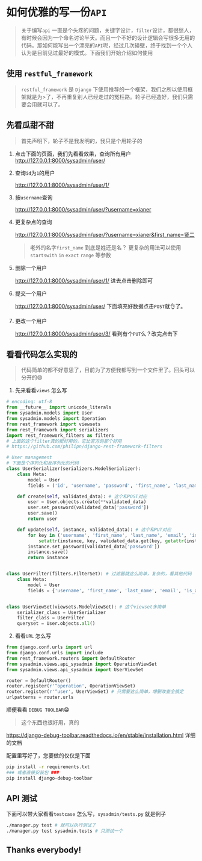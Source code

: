 
如何优雅的写一份`API`
=======================================

> 关于编写`api` 一直是个头疼的问题，关键字设计，`filter`设计，都很愁人，有时候会因为一个命名讨论半天。而且一个不好的设计逻辑会写很多无用的代码。那如何能写出一个漂亮的`API`呢，经过几次碰壁，终于找到一个个人认为是目前见过最好的模式。下面我们开始介绍如何使用


使用 `restful_framework`
----------------------------------------------------------
> `restful_framework` 是 `Django` 下使用推荐的一个框架，我们之所以使用框架就是为>了，不再重复别人已经走过的冤枉路。轮子已经造好，我们只需要会用就可以了。


先看瓜甜不甜
-------------------------
> 首先声明下，轮子不是我发明的，我只是个用轮子的

1. 点击下面的页面，我们先看看效果，查询所有用户
   http://127.0.0.1:8000/sysadmin/user/ 

2. 查询`id`为`1`的用户

   http://127.0.0.1:8000/sysadmin/user/1/

3. 按`username`查询

   http://127.0.0.1:8000/sysadmin/user/?username=xianer

4. 更复杂点的查询

   http://127.0.0.1:8000/sysadmin/user/?username=xianer&first_name=贤二

   > 老外的名字`first_name` 到底是姓还是名？
   > 更复杂的用法可以使用`startswith` `in` `exact` `range` 等参数

5. 删除一个用户

   http://127.0.0.1:8000/sysadmin/user/1/ 进去点击删除即可

6. 提交一个用户

   http://127.0.0.1:8000/sysadmin/user/ 下面填充好数据点击`POST`就👌了。

7. 更改一个用户

   http://127.0.0.1:8000/sysadmin/user/3/ 看到有个`PUT`么？改完点击下



看看代码怎么实现的
--------------------------------------
> 代码简单的都不好意思了，目前为了方便我都写到一个文件里了。回头可以分开的😄

1. 先来看看`views` 怎么写
```python
# encoding: utf-8
from __future__ import unicode_literals
from sysadmin.models import User
from sysadmin.models import Operation
from rest_framework import viewsets
from rest_framework import serializers
import rest_framework_filters as filters
# 上面的这个filter真的挺好用的，它比官方的那个好用
# https://github.com/philipn/django-rest-framework-filters

# User management
# 下面是个序列化和反序列化的代码
class UserSerializer(serializers.ModelSerializer):
    class Meta:
        model = User
        fields = ('id', 'username', 'password', 'first_name', 'last_name', 'email', 'is_active', 'gender', 'mb', 'qq', 'address')

    def create(self, validated_data): # 这个和POST对应
        user = User.objects.create(**validated_data)
        user.set_password(validated_data['password'])
        user.save()
        return user

    def update(self, instance, validated_data): # 这个和PUT对应
        for key in ('username', 'first_name', 'last_name', 'email', 'is_active', 'gender', 'mb', 'qq'):
            setattr(instance, key, validated_data.get(key, getattr(instance, key)))
        instance.set_password(validated_data['password'])
        instance.save()
        return instance


class UserFilter(filters.FilterSet): # 过滤器就这么简单，复杂的，看其他代码
    class Meta:
        model = User
        fields = {'username', 'first_name', 'last_name', 'email', 'is_active', 'gender', 'mb'}


class UserViewSet(viewsets.ModelViewSet): # 这个viewset多简单
    serializer_class = UserSerializer
    filter_class = UserFilter
    queryset = User.objects.all()
```
2. 看看`URL` 怎么写

```python
from django.conf.urls import url
from django.conf.urls import include
from rest_framework.routers import DefaultRouter
from sysadmin.views.api_sysadmin import OperationViewSet
from sysadmin.views.api_sysadmin import UserViewSet

router = DefaultRouter()
router.register(r'^operation', OperationViewSet)
router.register(r'^user', UserViewSet) # 只需要这么简单，增删改查全搞定
urlpatterns = router.urls
```

顺便看看 `DEBUG TOOLBAR`😁
> 这个东西也很好用，真的

https://django-debug-toolbar.readthedocs.io/en/stable/installation.html 详细的文档

配置里写好了，您要做的仅仅是下面
```bash
pip install -r requirements.txt
### 或者直接安装包 ###
pip install django-debug-toolbar
```


API 测试
-----------------
下面可以带大家看看`testcase` 怎么写，`sysadmin/tests.py` 就是例子
```bash
./manager.py test # 就可以执行测试了
./manager.py test sysadmin.tests # 只测试一个
```


Thanks everybody!
----------------------------------------